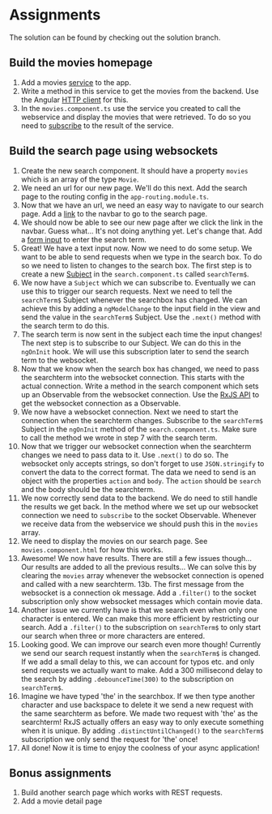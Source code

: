# Assignments
The solution can be found by checking out the solution branch.
## Build the movies homepage
1. Add a movies [service](https://angular.io/guide/dependency-injection) to the app.
2. Write a method in this service to get the movies from the backend. Use the Angular [HTTP client](https://angular.io/guide/http) for this.
3. In the `movies.component.ts` use the service you created to call the webservice and display the movies that were retrieved. To do so you need to [subscribe](https://angular.io/guide/http) to the result of the service.

## Build the search page using websockets
1. Create the new search component. It should have a property `movies` which is an array of the type `Movie`.
2. We need an url for our new page. We'll do this next. Add the search page to the routing config in the `app-routing.module.ts`.
3. Now that we have an url, we need an easy way to navigate to our search page. Add a [link](https://angular.io/guide/router) to the navbar to go to the search page.
4. We should now be able to see our new page after we click the link in the navbar. Guess what... It's not doing anything yet. Let's change that. Add a [form input](https://angular.io/tutorial/toh-pt1#two-way-binding) to enter the search term.
5. Great! We have a text input now. Now we need to do some setup. We want to be able to send requests when we type in the search box. To do so we need to listen to changes to the search box. The first step is to create a new [Subject](https://angular.io/tutorial/toh-pt6#add-the-ability-to-search-by-name) in the `search.component.ts` called `searchTerm$`.
6. We now have a `Subject` which we can subscribe to. Eventually we can use this to trigger our search requests. Next we need to tell the `searchTerm$` Subject whenever the searchbox has changed. We can achieve this by adding a `ngModelChange` to the input field in the view and send the value in the `searchTerm$` Subject. Use the `.next()` method with the search term to do this.
7. The search term is now sent in the subject each time the input changes! The next step is to subscribe to our Subject. We can do this in the `ngOnInit` hook. We will use this subscription later to send the search term to the websocket. 
8. Now that we know when the search box has changed, we need to pass the searchterm into the websocket connection. This starts with the actual connection. Write a method in the search component which sets up an Observable from the websocket connection. Use the [RxJS API](https://stackoverflow.com/questions/44060315/reconnecting-a-websocket-in-angular-and-rxjs/44067972#44067972) to get the websocket connection as a Observable.
9. We now have a websocket connection. Next we need to start the connection when the searchterm changes. Subscribe to the `searchTerm$` Subject in the `ngOnInit` method of the `search.component.ts`. Make sure to call the method we wrote in step 7 with the search term.
10. Now that we trigger our websocket connection when the searchterm changes we need to pass data to it. Use `.next()` to do so. The websocket only accepts strings, so don't forget to use `JSON.stringify` to convert the data to the correct format. The data we need to send is an object with the properties `action` and `body`. The `action` should be `search` and the body should be the searchterm.
11. We now correctly send data to the backend. We do need to still handle the results we get back. In the method where we set up our websocket connection we need to `subscribe` to the socket Observable. Whenever we receive data from the webservice we should push this in the `movies` array.
12. We need to display the movies on our search page. See `movies.component.html` for how this works.
13. Awesome! We now have results. There are still a few issues though... Our results are added to all the previous results... We can solve this by clearing the `movies` array whenever the websocket connection is opened and called with a new searchterm.
13b. The first message from the websocket is a connection ok message. Add a `.filter()` to the socket subscription only show websocket messages which contain movie data.
14. Another issue we currently have is that we search even when only one character is entered. We can make this more efficient by restricting our search. Add a `.filter()` to the subscription on `searchTerm$` to only start our search when three or more characters are entered.
15. Looking good. We can improve our search even more though! Currently we send our search request instantly when the `searchTerm$` is changed. If we add a small delay to this, we can account for typos etc. and only send requests we actually want to make. Add a 300 millisecond delay to the search by adding `.debounceTime(300)` to the subscription on `searchTerm$`. 
16. Imagine we have typed 'the' in the searchbox. If we then type another character and use backspace to delete it we send a new request with the same searchterm as before. We made two request with 'the' as the searchterm! RxJS actually offers an easy way to only execute something when it is unique. By adding `.distinctUntilChanged()` to the `searchTerm$` subscription we only send the request for 'the' once!
17. All done! Now it is time to enjoy the coolness of your async application!

## Bonus assignments
1. Build another search page which works with REST requests.
2. Add a movie detail page
